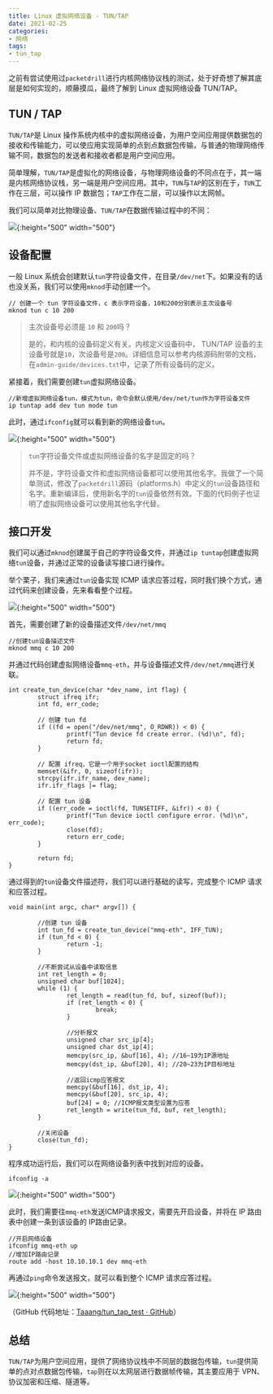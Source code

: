 ```yaml
---
title: Linux 虚拟网络设备 - TUN/TAP
date: 2021-02-25
categories:
- 网络
tags:
- tun_tap
---
```


之前有尝试使用过`packetdrill`进行内核网络协议栈的测试，处于好奇想了解其底层是如何实现的，顺藤摸瓜，最终了解到 Linux 虚拟网络设备 TUN/TAP。  

## TUN / TAP  

`TUN/TAP`是 Linux 操作系统内核中的虚拟网络设备，为用户空间应用提供数据包的接收和传输能力，可以使应用实现简单的点到点数据包传输，与普通的物理网络传输不同，数据包的发送者和接收者都是用户空间应用。  

简单理解，`TUN/TAP`是虚拟化的网络设备，与物理网络设备的不同点在于，其一端是内核网络协议栈，另一端是用户空间应用。其中，`TUN`与`TAP`的区别在于，`TUN`工作在三层，可以操作 IP 数据包；`TAP`工作在二层，可以操作以太网帧。  

我们可以简单对比物理设备、`TUN/TAP`在数据传输过程中的不同：  

![](https://raw.githubusercontent.com/Taaang/blog/master/assets/images/post_imgs/tuntap/1.png){:height="500" width="500"}

## 设备配置  

一般 Linux 系统会创建默认`tun`字符设备文件，在目录`/dev/net`下。如果没有的话也没关系，我们可以使用`mknod`手动创建一个。  

```
// 创建一个 tun 字符设备文件，c 表示字符设备，10和200分别表示主次设备号
mknod tun c 10 200
```

> 主次设备号必须是 `10` 和 `200`吗？
>  
> 是的，和内核的设备码定义有关。内核定义设备码中， TUN/TAP 设备的主设备号就是`10`，次设备号是`200`。详细信息可以参考内核源码附带的文档，在`admin-guide/devices.txt`中，记录了所有设备码的定义。

紧接着，我们需要创建`tun`虚拟网络设备。  

```
//新增虚拟网络设备tun，模式为tun，命令会默认使用/dev/net/tun作为字符设备文件
ip tuntap add dev tun mode tun
```

此时，通过`ifconfig`就可以看到新的网络设备`tun`。  

![](https://raw.githubusercontent.com/Taaang/blog/master/assets/images/post_imgs/tuntap/2.png){:height="500" width="500"}

> `tun`字符设备文件或虚拟网络设备的名字是固定的吗？
>  
> 并不是，字符设备文件和虚拟网络设备都可以使用其他名字。我做了一个简单测试，修改了`packetdrill`源码（platforms.h）中定义的`tun`设备路径和名字。重新编译后，使用新名字的`tun`设备依然有效。下面的代码例子也证明了虚拟网络设备可以使用其他名字代替。

## 接口开发  

我们可以通过`mknod`创建属于自己的字符设备文件，并通过`ip tuntap`创建虚拟网络`tun`设备，并通过正常的设备读写接口进行操作。  

举个栗子，我们来通过`tun`设备实现 ICMP 请求应答过程，同时我们换个方式，通过代码来创建设备，先来看看整个过程。  

![](https://raw.githubusercontent.com/Taaang/blog/master/assets/images/post_imgs/tuntap/3.png){:height="500" width="500"}

首先，需要创建了新的设备描述文件`/dev/net/mmq`  

```
//创建tun设备描述文件
mknod mmq c 10 200
```

并通过代码创建虚拟网络设备`mmq-eth`，并与设备描述文件`/dev/net/mmq`进行关联。  

```
int create_tun_device(char *dev_name, int flag) {
        struct ifreq ifr;
        int fd, err_code;

        // 创建 tun fd
        if ((fd = open("/dev/net/mmq", O_RDWR)) < 0) {
                printf("Tun device fd create error. (%d)\n", fd);
                return fd;
        }

        // 配置 ifreq，它是一个用于socket ioctl配置的结构
        memset(&ifr, 0, sizeof(ifr));
        strcpy(ifr.ifr_name, dev_name);
        ifr.ifr_flags |= flag;

        // 配置 tun 设备
        if ((err_code = ioctl(fd, TUNSETIFF, &ifr)) < 0) {
                printf("Tun device ioctl configure error. (%d)\n", err_code);
                close(fd);
                return err_code;
        }

        return fd;
}
```

通过得到的`tun`设备文件描述符，我们可以进行基础的读写，完成整个 ICMP 请求和应答过程。  

```
void main(int argc, char* argv[]) {

        //创建 tun 设备
        int tun_fd = create_tun_device("mmq-eth", IFF_TUN);
        if (tun_fd < 0) {
                return -1;
        }

        //不断尝试从设备中读取信息
        int ret_length = 0;
        unsigned char buf[1024];
        while (1) {
                ret_length = read(tun_fd, buf, sizeof(buf));
                if (ret_length < 0) {
                        break;
                }

                //分析报文
                unsigned char src_ip[4];
                unsigned char dst_ip[4];
                memcpy(src_ip, &buf[16], 4); //16~19为IP源地址
                memcpy(dst_ip, &buf[20], 4); //20~23为IP目标地址

                //返回icmp应答报文
                memcpy(&buf[16], dst_ip, 4);
                memcpy(&buf[20], src_ip, 4);
                buf[24] = 0; //ICMP报文类型设置为应答
                ret_length = write(tun_fd, buf, ret_length);
        }

        //关闭设备
        close(tun_fd);
}
```

程序成功运行后，我们可以在网络设备列表中找到对应的设备。  

```
ifconfig -a
```

![](https://raw.githubusercontent.com/Taaang/blog/master/assets/images/post_imgs/tuntap/4.png){:height="500" width="500"}

此时，我们需要往`mmq-eth`发送ICMP请求报文，需要先开启设备，并将在 IP 路由表中创建一条到该设备的 IP路由记录。  

```
//开启网络设备
ifconfig mmq-eth up
//增加IP路由记录
route add -host 10.10.10.1 dev mmq-eth
```

再通过`ping`命令发送报文，就可以看到整个 ICMP 请求应答过程。  

![](https://raw.githubusercontent.com/Taaang/blog/master/assets/images/post_imgs/tuntap/5.png){:height="500" width="500"}

（GitHub 代码地址：[Taaang/tun_tap_test · GitHub](https://github.com/Taaang/tun_tap_test)）

## 总结  

`TUN/TAP`为用户空间应用，提供了网络协议栈中不同层的数据包传输，`tun`提供简单的点对点数据包传输，`tap`则在以太网层进行数据帧传输，其主要应用于 VPN、 协议加密和压缩、隧道等。  
